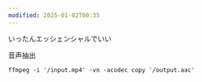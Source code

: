 ```yaml
---
modified: 2025-01-02T00:35
---
```

  

  

いったんエッシェンシャルでいい

  

  

音声抽出

```Shell
ffmpeg -i '/input.mp4' -vn -acodec copy '/output.aac'
```